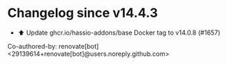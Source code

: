 # Changelog since v14.4.3
- ⬆️ Update ghcr.io/hassio-addons/base Docker tag to v14.0.8 (#1657)

Co-authored-by: renovate[bot] <29139614+renovate[bot]@users.noreply.github.com> 

